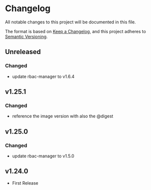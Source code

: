 # Changelog

All notable changes to this project will be documented in this file.

The format is based on [Keep a Changelog](https://keepachangelog.com/en/1.0.0/),
and this project adheres to [Semantic Versioning](https://semver.org/spec/v2.0.0.html).

## Unreleased

### Changed

- update rbac-manager to v1.6.4

## v1.25.1

### Changed

- reference the image version with also the @digest

## v1.25.0

### Changed

- update rbac-manager to v1.5.0

## v1.24.0

- First Release

